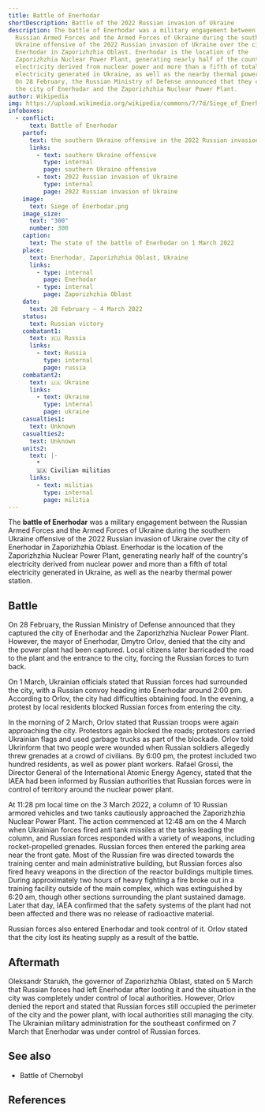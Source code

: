 ```yaml
---
title: Battle of Enerhodar
shortDescription: Battle of the 2022 Russian invasion of Ukraine
description: The battle of Enerhodar was a military engagement between the
  Russian Armed Forces and the Armed Forces of Ukraine during the southern
  Ukraine offensive of the 2022 Russian invasion of Ukraine over the city of
  Enerhodar in Zaporizhzhia Oblast. Enerhodar is the location of the
  Zaporizhzhia Nuclear Power Plant, generating nearly half of the country's
  electricity derived from nuclear power and more than a fifth of total
  electricity generated in Ukraine, as well as the nearby thermal power station.
  On 28 February, the Russian Ministry of Defense announced that they captured
  the city of Enerhodar and the Zaporizhzhia Nuclear Power Plant.
author: Wikipedia
img: https://upload.wikimedia.org/wikipedia/commons/7/7d/Siege_of_Enerhodar.png
infoboxes:
  - conflict:
      text: Battle of Enerhodar
    partof:
      text: the southern Ukraine offensive in the 2022 Russian invasion of Ukraine
      links:
        - text: southern Ukraine offensive
          type: internal
          page: southern Ukraine offensive
        - text: 2022 Russian invasion of Ukraine
          type: internal
          page: 2022 Russian invasion of Ukraine
    image:
      text: Siege of Enerhodar.png
    image_size:
      text: "300"
      number: 300
    caption:
      text: The state of the battle of Enerhodar on 1 March 2022
    place:
      text: Enerhodar, Zaporizhzhia Oblast, Ukraine
      links:
        - type: internal
          page: Enerhodar
        - type: internal
          page: Zaporizhzhia Oblast
    date:
      text: 28 February – 4 March 2022
    status:
      text: Russian victory
    combatant1:
      text: 🇷🇺 Russia
      links:
        - text: Russia
          type: internal
          page: russia
    combatant2:
      text: 🇺🇦 Ukraine
      links:
        - text: Ukraine
          type: internal
          page: ukraine
    casualties1:
      text: Unknown
    casualties2:
      text: Unknown
    units2:
      text: |-
        * 
        🇺🇦 Civilian militias
      links:
        - text: militias
          type: internal
          page: militia
---
```


The **battle of Enerhodar** was a military engagement between the Russian Armed Forces and the Armed Forces of Ukraine during the southern Ukraine offensive of the 2022 Russian invasion of Ukraine over the city of Enerhodar in Zaporizhzhia Oblast. Enerhodar is the location of the Zaporizhzhia Nuclear Power Plant, generating nearly half of the country's electricity derived from nuclear power and more than a fifth of total electricity generated in Ukraine, as well as the nearby thermal power station.

## Battle
On 28 February, the Russian Ministry of Defense announced that they captured the city of Enerhodar and the Zaporizhzhia Nuclear Power Plant. However, the mayor of Enerhodar, Dmytro Orlov, denied that the city and the power plant had been captured. Local citizens later barricaded the road to the plant and the entrance to the city, forcing the Russian forces to turn back.

On 1 March, Ukrainian officials stated that Russian forces had surrounded the city, with a Russian convoy heading into Enerhodar around 2:00 pm. According to Orlov, the city had difficulties obtaining food. In the evening, a protest by local residents blocked Russian forces from entering the city.

In the morning of 2 March, Orlov stated that Russian troops were again approaching the city. Protestors again blocked the roads; protestors carried Ukrainian flags and used garbage trucks as part of the blockade. Orlov told Ukrinform that two people were wounded when Russian soldiers allegedly threw grenades at a crowd of civilians. By 6:00 pm, the protest included two hundred residents, as well as power plant workers. Rafael Grossi, the Director General of the International Atomic Energy Agency, stated that the IAEA had been informed by Russian authorities that Russian forces were in control of territory around the nuclear power plant.

At 11:28 pm local time on the 3 March 2022, a column of 10 Russian armored vehicles and two tanks cautiously approached the Zaporizhzhia Nuclear Power Plant. The action commenced at 12:48 am on the 4 March when Ukrainian forces fired anti tank missiles at the tanks leading the column, and Russian forces responded with a variety of weapons, including rocket-propelled grenades. Russian forces then entered the parking area near the front gate. Most of the Russian fire was directed towards the training center and main administrative building, but Russian forces also fired heavy weapons in the direction of the reactor buildings multiple times. During approximately two hours of heavy fighting a fire broke out in a training facility outside of the main complex, which was extinguished by 6:20 am, though other sections surrounding the plant sustained damage. Later that day, IAEA confirmed that the safety systems of the plant had not been affected and there was no release of radioactive material.

Russian forces also entered Enerhodar and took control of it. Orlov stated that the city lost its heating supply as a result of the battle.

## Aftermath
Oleksandr Starukh, the governor of Zaporizhzhia Oblast, stated on 5 March that Russian forces had left Enerhodar after looting it and the situation in the city was completely under control of local authorities. However, Orlov denied the report and stated that Russian forces still occupied the perimeter of the city and the power plant, with local authorities still managing the city. The Ukrainian military administration for the southeast confirmed on 7 March that Enerhodar was under control of Russian forces.

## See also
 * Battle of Chernobyl


## References

